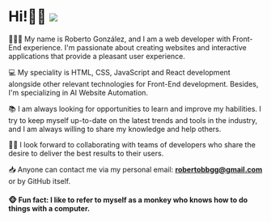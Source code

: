 # Hi!👋🏻 <a href="https://github.com/Rob-Gon"><img src="https://raw.githubusercontent.com/codenautas/multilang/master/img/lang-es.png"></img></a>

👨🏻‍💻 My name is Roberto González, and I am a web developer with Front-End experience. I'm passionate about creating websites and interactive applications that provide a pleasant user experience.

💻 My speciality is HTML, CSS, JavaScript and React development alongside other relevant technologies for Front-End development. Besides, I'm specializing in AI Website Automation.

📚 I am always looking for opportunities to learn and improve my habilities. I try to keep myself up-to-date on the latest trends and tools in the industry, and I am always willing to share my knowledge and help others.

🤝🏼 I look forward to collaborating with teams of developers who share the desire to deliver the best results to their users.

📥 Anyone can contact me via my personal email: <a href="mailto:robertobbgg@gmail.com">**robertobbgg@gmail.com**</a> or by GitHub itself.

#### 🐵 Fun fact: I like to refer to myself as a monkey who knows how to do things with a computer.



